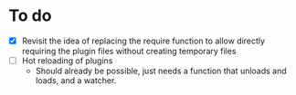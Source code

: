 # To do

- [x] Revisit the idea of replacing the require function to allow directly requiring the plugin files without creating temporary files
- [ ] Hot reloading of plugins
  - Should already be possible, just needs a function that unloads and loads, and a watcher.
